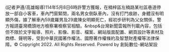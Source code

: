 (記者尹遵/高雄報導)114年5月8日6時許警方獲報，在楠梓區左楠路某社區巷道停放一部自小客車，車內門窗緊閉，兩名男女倒臥車內，沒有打鬥痕跡，身體沒有明顯外傷，據了解車內59歲羅男及29歲陳女明顯死亡，經初步研判為父女關係，警方報請臺灣橋頭地方檢察署檢察官相驗。&nbsp&台灣新聞雲報所刊載內容，包括但不限於文字報導、照片、影像、影音、檔案、網站版面配置、網頁設計等素材及商標、聲明等，受到中華民國著作權法、國際著作權條約及智慧財產權等法律保障。© Copyright 2022. All Rights Reserved. Powerd by 創鈊數位-網站架設